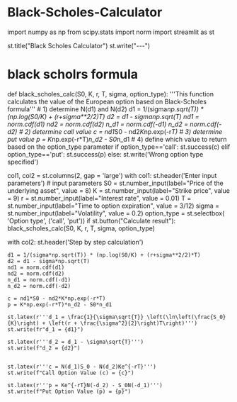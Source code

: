 # Black-Scholes-Calculator
import numpy as np
from scipy.stats import norm
import streamlit as st

st.title("Black Scholes Calculator")
st.write("---")

# black scholrs formula
def black_scholes_calc(S0, K, r, T, sigma, option_type):
    '''This function calculates the value of the European option based on Black-Scholes formula'''
    # 1) determine N(d1) and N(d2)
    d1 = 1/(sigma*np.sqrt(T)) * (np.log(S0/K) + (r+sigma**2/2)*T)
    d2 = d1 - sigma*np.sqrt(T)
    nd1 = norm.cdf(d1)
    nd2 = norm.cdf(d2)
    n_d1 = norm.cdf(-d1)
    n_d2 = norm.cdf(-d2)
    # 2) determine call value
    c = nd1*S0 - nd2*K*np.exp(-r*T)
    # 3) determine put value
    p = K*np.exp(-r*T)*n_d2 - S0*n_d1
    # 4) define which value to return based on the option_type parameter
    if option_type=='call':
        st.success(c)
    elif option_type=='put':
        st.success(p)
    else:
        st.write('Wrong option type specified')


col1, col2 = st.columns(2, gap = 'large')
with col1:
    st.header('Enter input parameters')
    # input parameters
    S0 = st.number_input(label="Price of the underlying asset", value = 8)
    K = st.number_input(label="Strike price", value = 9)
    r = st.number_input(label="Interest rate", value = 0.01)
    T = st.number_input(label="Time to option expiration", value = 3/12)
    sigma = st.number_input(label="Volatility", value = 0.2)
    option_type = st.selectbox(
        'Option type',
        ('call', 'put'))
    if st.button("Calculate result"):
        black_scholes_calc(S0, K, r, T, sigma, option_type)

    
with col2:
    st.header('Step by step calculation')
    
    d1 = 1/(sigma*np.sqrt(T)) * (np.log(S0/K) + (r+sigma**2/2)*T)
    d2 = d1 - sigma*np.sqrt(T)
    nd1 = norm.cdf(d1)
    nd2 = norm.cdf(d2)
    n_d1 = norm.cdf(-d1)
    n_d2 = norm.cdf(-d2)
    
    c = nd1*S0 - nd2*K*np.exp(-r*T)
    p = K*np.exp(-r*T)*n_d2 - S0*n_d1
    
    st.latex(r'''d_1 = \frac{1}{\sigma\sqrt{T}} \left(\ln\left(\frac{S_0}{K}\right) + \left(r + \frac{\sigma^2}{2}\right)T\right)''')
    st.write(fr"d_1 = {d1}")
    
    st.latex(r'''d_2 = d_1 - \sigma\sqrt{T}''')
    st.write(f"d_2 = {d2}")
    
    
    st.latex(r'''c = N(d_1)S_0 - N(d_2)Ke^{-rT}''')
    st.write(f"Call Option Value (c) = {c}")
    
    st.latex(r'''p = Ke^{-rT}N(-d_2) - S_0N(-d_1)''')
    st.write(f"Put Option Value (p) = {p}")
